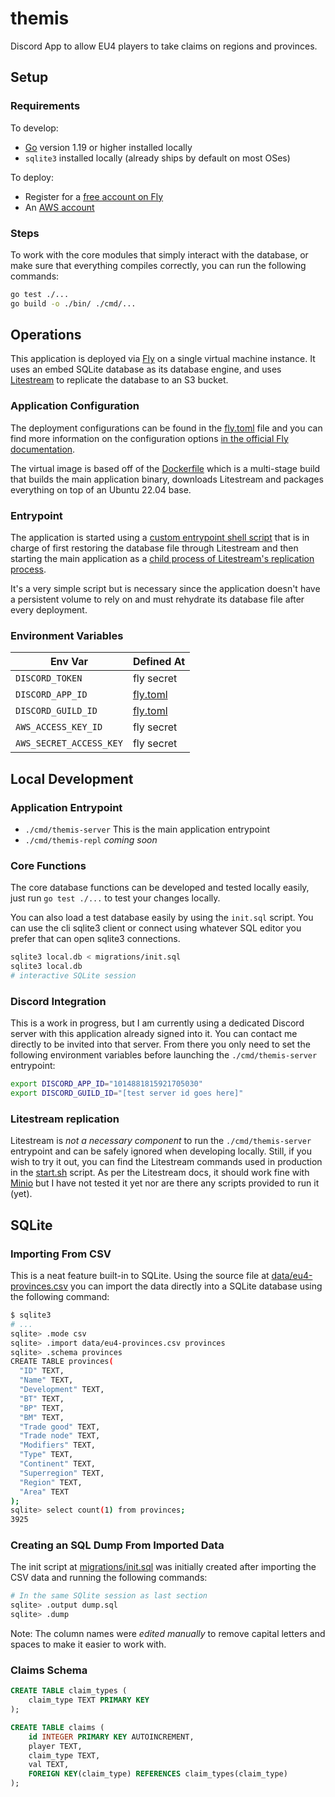 # themis

Discord App to allow EU4 players to take claims on regions and provinces.

## Setup

### Requirements

To develop:
- [Go](https://go.dev/) version 1.19 or higher installed locally
- `sqlite3` installed locally (already ships by default on most OSes)

To deploy:
- Register for a [free account on Fly](https://fly.io)
- An [AWS account](https://console.aws.amazon.com)

### Steps

To work with the core modules that simply interact with the database, or make
sure that everything compiles correctly, you can run the following commands:

```bash
go test ./...
go build -o ./bin/ ./cmd/...
```

## Operations

This application is deployed via [Fly](https://fly.io) on a single virtual
machine instance. It uses an embed SQLite database as its database engine, and
uses [Litestream](https://litestream.io) to replicate the database to an S3
bucket.

### Application Configuration

The deployment configurations can be found in the [fly.toml](/fly.toml) file and
you can find more information on the configuration options [in the official Fly
documentation](https://fly.io/docs/reference/configuration/).

The virtual image is based off of the [Dockerfile](/Dockerfile) which is a
multi-stage build that builds the main application binary, downloads Litestream
and packages everything on top of an Ubuntu 22.04 base.

### Entrypoint

The application is started using a [custom entrypoint shell script](/start.sh)
that is in charge of first restoring the database file through Litestream and
then starting the main application as a [child process of Litestream's
replication process](https://litestream.io/reference/replicate/#arguments).

It's a very simple script but is necessary since the application doesn't have a
persistent volume to rely on and must rehydrate its database file after every
deployment.

### Environment Variables

| Env Var                 | Defined At            |
| ----------------------- | --------------------- |
| `DISCORD_TOKEN`         | fly secret            |
| `DISCORD_APP_ID`        | [fly.toml](/fly.toml) |
| `DISCORD_GUILD_ID`      | [fly.toml](fly.toml)  |
| `AWS_ACCESS_KEY_ID`     | fly secret            |
| `AWS_SECRET_ACCESS_KEY` | fly secret            |

## Local Development

### Application Entrypoint

- `./cmd/themis-server` This is the main application entrypoint
- `./cmd/themis-repl` _coming soon_

### Core Functions

The core database functions can be developed and tested locally easily, just run
`go test ./...` to test your changes locally.

You can also load a test database easily by using the `init.sql` script. You can
use the cli sqlite3 client or connect using whatever SQL editor you prefer that
can open sqlite3 connections.

```bash
sqlite3 local.db < migrations/init.sql
sqlite3 local.db
# interactive SQLite session
```

### Discord Integration

This is a work in progress, but I am currently using a dedicated Discord server
with this application already signed into it. You can contact me directly to be
invited into that server. From there you only need to set the following
environment variables before launching the `./cmd/themis-server` entrypoint:

```bash
export DISCORD_APP_ID="1014881815921705030"
export DISCORD_GUILD_ID="[test server id goes here]"
```

### Litestream replication

Litestream is _not a necessary component_ to run the `./cmd/themis-server`
entrypoint and can be safely ignored when developing locally. Still, if you wish
to try it out, you can find the Litestream commands used in production in the
[start.sh](/start.sh) script. As per the Litestream docs, it should work fine
with [Minio](https://min.io/) but I have not tested it yet nor are there any
scripts provided to run it (yet).

## SQLite

### Importing From CSV

This is a neat feature built-in to SQLite. Using the source file at
[data/eu4-provinces.csv](/data/eu4-provinces.csv) you can import the data
directly into a SQLite database using the following command:

```bash
$ sqlite3
# ...
sqlite> .mode csv
sqlite> .import data/eu4-provinces.csv provinces
sqlite> .schema provinces
CREATE TABLE provinces(
  "ID" TEXT,
  "Name" TEXT,
  "Development" TEXT,
  "BT" TEXT,
  "BP" TEXT,
  "BM" TEXT,
  "Trade good" TEXT,
  "Trade node" TEXT,
  "Modifiers" TEXT,
  "Type" TEXT,
  "Continent" TEXT,
  "Superregion" TEXT,
  "Region" TEXT,
  "Area" TEXT
);
sqlite> select count(1) from provinces;
3925
```

### Creating an SQL Dump From Imported Data

The init script at [migrations/init.sql](/migrations/init.sql) was initially
created after importing the CSV data and running the following commands:

```bash
# In the same SQlite session as last section
sqlite> .output dump.sql
sqlite> .dump
```

Note: The column names were _edited manually_ to remove capital letters and
spaces to make it easier to work with.

### Claims Schema

```sql
CREATE TABLE claim_types (
    claim_type TEXT PRIMARY KEY
);

CREATE TABLE claims (
    id INTEGER PRIMARY KEY AUTOINCREMENT,
    player TEXT,
    claim_type TEXT,
    val TEXT,
    FOREIGN KEY(claim_type) REFERENCES claim_types(claim_type)
);
```
